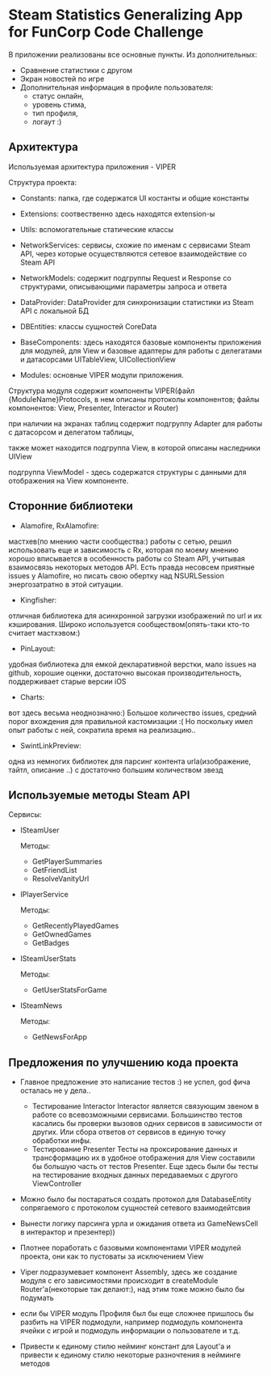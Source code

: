 # Steam Statistics Generalizing App for FunCorp Code Challenge

В приложении реализованы все основные пункты.
Из дополнительных:
- Сравнение статистики с другом
- Экран новостей по игре
- Дополнительная информация в профиле пользователя: 
  - статус онлайн, 
  - уровень стима,
  - тип профиля, 
  - логаут :)

## Архитектура

Используемая архитектура приложения - VIPER

Структура проекта:

- Constants: папка, где содержатся UI костанты и общие константы 
- Extensions: соотвественно здесь находятся extension-ы
- Utils: вспомогательные статические классы
- NetworkServices: сервисы, схожие по именам с сервисами Steam API, через которые осуществляются сетевое взаимодействие со Steam API
- NetworkModels: содержит подгруппы Request и Response со структурами, описывающими параметры запроса и ответа
- DataProvider: DataProvider для синхронизации статистики из Steam API c локальной БД
- DBEntities: классы сущностей CoreData
- BaseComponents: здесь находятся базовые компоненты приложения для модулей, для View и базовые адаптеры для работы с делегатами и датасорсами UITableView, UICollectionView

- Modules: основные VIPER модули приложения. 

Структура модуля содержит компоненты VIPER(файл {ModuleName}Protocols, в нем описаны протоколы компонентов; файлы компонентов: View, Presenter, Interactor и Router)

при наличии на экранах таблиц содержит подгруппу Adapter для работы с датасорсом и делегатом таблицы, 

также может находится подгруппа View, в которой описаны наследники UIView 

подгруппа ViewModel - здесь содержатся структуры с данными для отображения на View компоненте.


## Сторонние библиотеки

- Alamofire, RxAlamofire: 

мастхев(по мнению части сообщества:) работы с сетью, решил использовать еще и 
зависимость с Rx, которая по моему мнению хорошо вписывается в особенность работы со Steam API, учитывая взаимосвязь некоторых методов API. Есть правда несовсем приятные issues у Alamofire, но писать свою обертку над NSURLSession энергозатратно в этой ситуации.
- Kingfisher: 

отличная библиотека для асинхронной загрузки изображений по url и их кэширования. Широко используется сообществом(опять-таки кто-то считает мастхэвом:)
- PinLayout: 

удобная библиотека для емкой декларативной верстки, мало issues на github, хорошие оценки, достаточно высокая производительность, поддерживает старые версии iOS
- Charts: 

вот здесь весьма неоднозначно:) Большое количество issues, средний порог вхождения для правильной кастомизации :( Но поскольку имел опыт работы с ней, сократила время на реализацию..
- SwintLinkPreview: 

одна из немногих библиотек для парсинг контента urla(изображение, тайтл, описание ..) с достаточно большим количеством звезд

## Используемые методы Steam API

Сервисы:
- ISteamUser

  Методы:
  - GetPlayerSummaries
  - GetFriendList
  - ResolveVanityUrl
  
- IPlayerService

  Методы:
  - GetRecentlyPlayedGames
  - GetOwnedGames
  - GetBadges
  
- ISteamUserStats

  Методы:
  - GetUserStatsForGame
  
- ISteamNews

  Методы:
  - GetNewsForApp


## Предложения по улучшению кода проекта

 - Главное предложение это написание тестов :) не успел, god фича осталась не у дела..
 
    - Тестирование Interactor
    Interactor является связующим звеном в работе со всевозможными сервисами. 
    Большинство тестов касались бы проверки вызовов одних сервисов в зависимости от других. Или сбора ответов от сервисов в   единую точку обработки инфы.
    - Тестирование Presenter
   Тесты на проксирование данных и трансформацию их в удобное отображения для View составили бы большую часть от тестов Presenter. Еще здесь были бы тесты на тестирование входных данных передаваемых с другого ViewController
 
 - Можно было бы постараться создать протокол для DatabaseEntity сопрягаемого с протоколом сущностей сетевого взаимодейтсвия
 
 - Вынести логику парсинга урла и ожидания ответа из GameNewsCell в интерактор и презентер)) 
 
 - Плотнее поработать с базовыми компонентами VIPER модулей проекта, они как то пустоваты за исключением View
 
 - Viper подразумевает компонент Assembly, здесь же создание модуля с его зависимостями происходит в createModule Router'a(некоторые так делают:), над этим тоже можно было бы подумать
 
 - если бы VIPER модуль Профиля был бы еще сложнее пришлось бы разбить на VIPER подмодули, например подмодуль компонента ячейки с игрой и подмодуль информации о пользователе и т.д.
 
 - Привести к единому стилю нейминг констант для Layout'a и привести к единому стилю некоторые разночтения в нейминге методов
